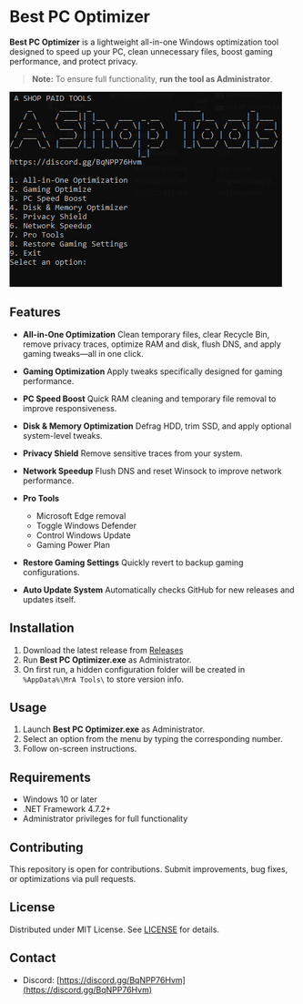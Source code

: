 
# Best PC Optimizer

**Best PC Optimizer** is a lightweight all-in-one Windows optimization tool designed to speed up your PC, clean unnecessary files, boost gaming performance, and protect privacy.

> **Note:** To ensure full functionality, **run the tool as Administrator**.

![PC Optimizer Option](https://github.com/MrA-404/Gaming-Optimization-Tools-For-Pc/blob/main/all%20Option.png)

## Features

* **All-in-One Optimization**
  Clean temporary files, clear Recycle Bin, remove privacy traces, optimize RAM and disk, flush DNS, and apply gaming tweaks—all in one click.

* **Gaming Optimization**
  Apply tweaks specifically designed for gaming performance.

* **PC Speed Boost**
  Quick RAM cleaning and temporary file removal to improve responsiveness.

* **Disk & Memory Optimization**
  Defrag HDD, trim SSD, and apply optional system-level tweaks.

* **Privacy Shield**
  Remove sensitive traces from your system.

* **Network Speedup**
  Flush DNS and reset Winsock to improve network performance.

* **Pro Tools**

  * Microsoft Edge removal
  * Toggle Windows Defender
  * Control Windows Update
  * Gaming Power Plan

* **Restore Gaming Settings**
  Quickly revert to backup gaming configurations.

* **Auto Update System**
  Automatically checks GitHub for new releases and updates itself.

## Installation

1. Download the latest release from [Releases](https://github.com/MrA-404/Gaming-Optimization-Tools-For-Pc/releases/download/v1.0.2/Best.PC.Optimizer.exe)
2. Run **Best PC Optimizer.exe** as Administrator.
3. On first run, a hidden configuration folder will be created in `%AppData%\MrA Tools\` to store version info.

## Usage

1. Launch **Best PC Optimizer.exe** as Administrator.
2. Select an option from the menu by typing the corresponding number.
3. Follow on-screen instructions.

## Requirements

* Windows 10 or later
* .NET Framework 4.7.2+
* Administrator privileges for full functionality

## Contributing

This repository is open for contributions. Submit improvements, bug fixes, or optimizations via pull requests.

## License

Distributed under MIT License. See [LICENSE](LICENSE) for details.

## Contact

* Discord: [https://discord.gg/BqNPP76Hvm](https://discord.gg/BqNPP76Hvm)
